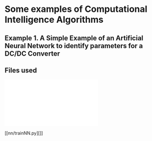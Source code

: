 # Some examples of Computational Intelligence Algorithms

## Example 1. A Simple Example of an Artificial Neural Network to identify parameters for a DC/DC Converter

## Files used
![File](nn/tranNN.py)

[[nn/trainNN.py][]]

